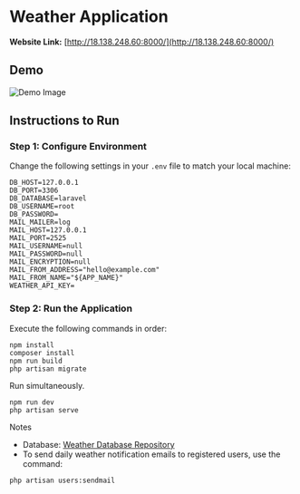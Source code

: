 # Weather Application

**Website Link:** [http://18.138.248.60:8000/](http://18.138.248.60:8000/)

## Demo

![Demo Image](link_to_your_demo_image) <!-- Add your demo image link here -->

## Instructions to Run

### Step 1: Configure Environment

Change the following settings in your `.env` file to match your local machine:

```env
DB_HOST=127.0.0.1
DB_PORT=3306
DB_DATABASE=laravel
DB_USERNAME=root
DB_PASSWORD=
MAIL_MAILER=log
MAIL_HOST=127.0.0.1
MAIL_PORT=2525
MAIL_USERNAME=null
MAIL_PASSWORD=null
MAIL_ENCRYPTION=null
MAIL_FROM_ADDRESS="hello@example.com"
MAIL_FROM_NAME="${APP_NAME}"
WEATHER_API_KEY=
```
### Step 2: Run the Application
Execute the following commands in order:
```
npm install
composer install
npm run build
php artisan migrate
```
Run simultaneously.
```
npm run dev
php artisan serve
```
Notes
 - Database: [Weather Database Repository](https://github.com/nntcuong/Weather_db)
 - To send daily weather notification emails to registered users, use the command:
```
php artisan users:sendmail

```


